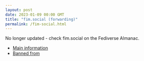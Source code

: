 ```yaml
---
layout: post
date: 2023-01-09 00:00 GMT
title: "fim.social (forwarding)"
permalink: /fim-social.html
---
```


No longer updated - check fim.social on the Fediverse Almanac.

* [Main information](https://www.fediversealmanac.com/api/v1/instances/fim.social)
* [Banned from](https://www.fediversealmanac.com/api/v1/instances/fim.social/banned_from)

